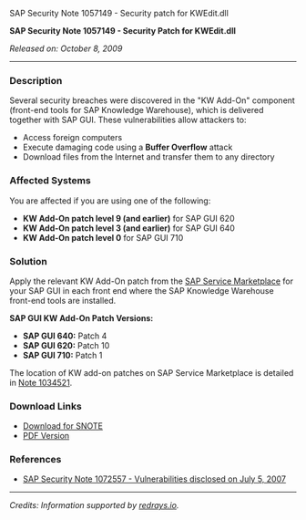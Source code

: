 SAP Security Note 1057149 - Security patch for KWEdit.dll

**SAP Security Note 1057149 - Security Patch for KWEdit.dll**

*Released on: October 8, 2009*

---

### **Description**

Several security breaches were discovered in the "KW Add-On" component (front-end tools for SAP Knowledge Warehouse), which is delivered together with SAP GUI. These vulnerabilities allow attackers to:

- Access foreign computers
- Execute damaging code using a **Buffer Overflow** attack
- Download files from the Internet and transfer them to any directory

### **Affected Systems**

You are affected if you are using one of the following:

- **KW Add-On patch level 9 (and earlier)** for SAP GUI 620
- **KW Add-On patch level 3 (and earlier)** for SAP GUI 640
- **KW Add-On patch level 0** for SAP GUI 710

### **Solution**

Apply the relevant KW Add-On patch from the [SAP Service Marketplace](https://me.sap.com/) for your SAP GUI in each front end where the SAP Knowledge Warehouse front-end tools are installed.

**SAP GUI KW Add-On Patch Versions:**

- **SAP GUI 640:** Patch 4
- **SAP GUI 620:** Patch 10
- **SAP GUI 710:** Patch 1

The location of KW add-on patches on SAP Service Marketplace is detailed in [Note 1034521](https://me.sap.com/notes/1034521).

### **Download Links**

- [Download for SNOTE](https://notesdownloads.sap.com/note/0040000016290092017)
- [PDF Version](https://userapps.support.sap.com/sap/support/sfm/notes/print/0001057149?language=en-US&token=491273BF5FE8092D8E697BEE12FBF407)

### **References**

- [SAP Security Note 1072557 - Vulnerabilities disclosed on July 5, 2007](https://me.sap.com/notes/1072557)

---

*Credits: Information supported by [redrays.io](https://redrays.io).*